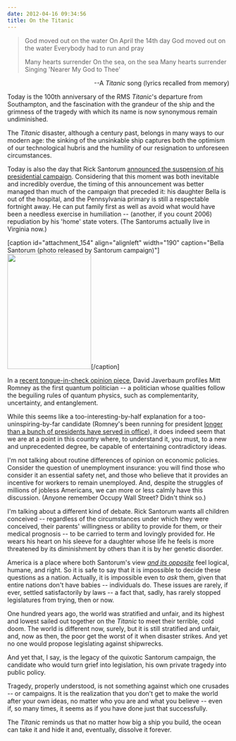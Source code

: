 ```yaml
---
date: 2012-04-16 09:34:56
title: On the Titanic
---
```


<blockquote>God moved out on the water
On April the 14th day
God moved out on the water
Everybody had to run and pray

Many hearts surrender
On the sea, on the sea
Many hearts surrender
Singing 'Nearer My God to Thee'</blockquote>
<p style="text-align: right;">--A <em>Titanic</em> song (lyrics recalled from memory)</p>
<p style="text-align: left;">Today is the 100th anniversary of the RMS <em>Titanic</em>'s departure from Southampton, and the fascination with the grandeur of the ship and the grimness of the tragedy with which its name is now synonymous remain undiminished.</p>
<p style="text-align: left;"><!--more-->The <em>Titanic</em> disaster, although a century past, belongs in many ways to our modern age: the sinking of the unsinkable ship captures both the optimism of our technological hubris and the humility of our resignation to unforeseen circumstances.</p>
<p style="text-align: left;">Today is also the day that Rick Santorum <a href="http://video.nytimes.com/video/2012/04/10/us/politics/100000001481150/rick-santorum-suspends-his-campaign.html" target="_blank">announced the suspension of his presidential campaign</a>. Considering that this moment was both inevitable and incredibly overdue, the timing of this announcement was better managed than much of the campaign that preceded it: his daughter Bella is out of the hospital, and the Pennsylvania primary is still a respectable fortnight away. He can put family first as well as avoid what would have been a needless exercise in humiliation -- (another, if you count 2006) repudiation by his 'home' state voters. (The Santorums actually live in Virginia now.)</p>


[caption id="attachment_154" align="alignleft" width="190" caption="Bella Santorum (photo released by Santorum campaign)"]<a href="http://thecaucus.blogs.nytimes.com/2012/04/10/bella-santorum-released-from-hospital"><img class="size-full wp-image-154" title="10santorum_cnd-articleInline" src="http://www.lightthetunnel.net/wp-content/uploads/2012/04/10santorum_cnd-articleInline.jpg" alt="" width="190" height="261" /></a>[/caption]
<p style="text-align: left;">In a <a href="http://www.nytimes.com/2012/04/01/opinion/sunday/a-quantum-theory-of-mitt-romney.html" target="_blank">recent tongue-in-check opinion piece</a>, David Javerbaum profiles Mitt Romney as the first quantum politician -- a politician whose qualities follow the beguiling rules of quantum physics, such as complementarity, uncertainty, and entanglement.</p>
<p style="text-align: left;">While this seems like a too-interesting-by-half explanation for a too-uninspiring-by-far candidate (Romney's been running for president <a href="http://en.wikipedia.org/wiki/List_of_Presidents_of_the_United_States_by_time_in_office" target="_blank">longer than a bunch of presidents have served in office</a>), it does indeed seem that we are at a point in this country where, to understand it, you must, to a new and unprecedented degree, be capable of entertaining contradictory ideas.</p>
<p style="text-align: left;">I'm not talking about routine differences of opinion on economic policies. Consider the question of unemployment insurance: you will find those who consider it an essential safety net, and those who believe that it provides an incentive for workers to remain unemployed. And, despite the struggles of millions of jobless Americans, we can more or less calmly have this discussion. (Anyone remember Occupy Wall Street? Didn't think so.)</p>
<p style="text-align: left;">I'm talking about a different kind of debate. Rick Santorum wants all children conceived -- regardless of the circumstances under which they were conceived, their parents' willingness or ability to provide for them, or their medical prognosis -- to be carried to term and lovingly provided for. He wears his heart on his sleeve for a daughter whose life he feels is more threatened by its diminishment by others than it is by her genetic disorder.</p>
<p style="text-align: left;">America is a place where both Santorum's view <em><a href="http://www.nytimes.com/2012/04/15/opinion/sunday/having-an-abortion-when-no-one-called-me-a-slut.html" target="_blank">and its opposite</a></em> feel logical, humane, and right. So it is safe to say that it is impossible to decide these questions as a nation. Actually, it is impossible even to <em>ask </em>them, given that entire nations don't have babies -- individuals do. These issues are rarely, if ever, settled satisfactorily by laws -- a fact that, sadly, has rarely stopped legislatures from trying, then or now.</p>
<p style="text-align: left;">One hundred years ago, the world was stratified and unfair, and its highest and lowest sailed out together on the <em>Titanic</em> to meet their terrible, cold doom. The world is different now, surely, but it is still stratified and unfair, and, now as then, the poor get the worst of it when disaster strikes. And yet no one would propose legislating against shipwrecks.</p>
<p style="text-align: left;">And yet that, I say, is the legacy of the quixotic Santorum campaign, the candidate who would turn grief into legislation, his own private tragedy into public policy.</p>
<p style="text-align: left;">Tragedy, properly understood, is not something against which one crusades -- or campaigns. It is the realization that you don't get to make the world after your own ideas, no matter who you are and what you believe -- even if, so many times, it seems as if you have done just that successfully.</p>
<p style="text-align: left;">The <em>Titanic</em> reminds us that no matter how big a ship you build, the ocean can take it and hide it and, eventually, dissolve it forever.</p>

